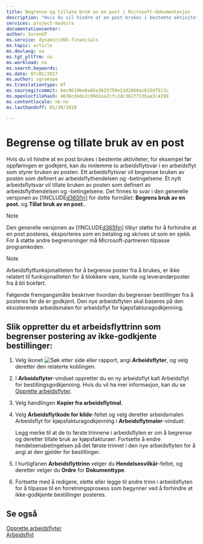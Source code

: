 ```yaml
---
title: Begrense og tillate bruk av en post | Microsoft-dokumentasjon
description: "Hvis du vil hindre at en post brukes i bestemte aktiviteter, for eksempel før oppføringen er godkjent, kan du innlemme to arbeidsflytsvar i en arbeidsflyt som styrer bruken av posten."
services: project-madeira
documentationcenter: 
author: SorenGP
ms.service: dynamics365-financials
ms.topic: article
ms.devlang: na
ms.tgt_pltfrm: na
ms.workload: na
ms.search.keywords: 
ms.date: 07/01/2017
ms.author: sgroespe
ms.translationtype: HT
ms.sourcegitcommit: bec0619be0a65e3625759e13d2866ac615d7513c
ms.openlocfilehash: 4636cdedc2c99d1aa7cfc2dc361f7135aa3c4199
ms.contentlocale: nb-no
ms.lasthandoff: 01/30/2018

---
```

# <a name="restrict-and-allow-usage-of-a-record"></a>Begrense og tillate bruk av en post
Hvis du vil hindre at en post brukes i bestemte aktiviteter, for eksempel før oppføringen er godkjent, kan du innlemme to arbeidsflytsvar i en arbeidsflyt som styrer bruken av posten. Ett arbeidsflytsvar vil begrense bruken av posten som definert av arbeidsflythendelsen og -betingelsene. Et nytt arbeidsflytsvar vil tillate bruken av posten som definert av arbeidsflythendelsen og -betingelsene. Det finnes to svar i den generelle versjonen av [!INCLUDE[d365fin](includes/d365fin_md.md)] for dette formålet: **Begrens bruk av en post.** og **Tillat bruk av en post.**.

> [!NOTE]  
>  Den generelle versjonen av [!INCLUDE[d365fin](includes/d365fin_md.md)] tilbyr støtte for å forhindre at en post posteres, eksporteres som en betaling og skrives ut som en sjekk. For å støtte andre begrensninger må Microsoft-partneren tilpasse programkoden.  

> [!NOTE]  
>  Arbeidsflytfunksjonaliteten for å begrense poster fra å brukes, er ikke relatert til funksjonaliteten for å blokkere vare, kunde og leverandørposter fra å bli bokført.

Følgende fremgangsmåte beskriver hvordan du begrenser bestillinger fra å posteres før de er godkjent. Den nye arbeidsflyten skal baseres på den eksisterende arbeidsmalen for arbeidsflyt for kjøpsfakturagodkjenning.  

## <a name="to-create-a-workflow-step-that-restricts-posting-of-unapproved-purchase-orders"></a>Slik oppretter du et arbeidsflyttrinn som begrenser postering av ikke-godkjente bestillinger:  
1. Velg ikonet ![Søk etter side eller rapport](media/ui-search/search_small.png "Søk etter side eller rapport"), angi **Arbeidsflyter**, og velg deretter den relaterte koblingen.  
2. I **Arbeidsflyter**-vinduet oppretter du en ny arbeidsflyt kalt Arbeidsflyt for bestillingsgodkjenning. Hvis du vil ha mer informasjon, kan du se [Opprette arbeidsflyter](across-how-to-create-workflows.md).  
3. Velg handlingen **Kopier fra arbeidsflytmal**.  
4. Velg **Arbeidsflytkode for kilde**-feltet og velg deretter arbeidsmalen Arbeidsflyt for kjøpsfakturagodkjenning i **Arbeidsflytmaler**-vinduet.  

     Legg merke til at de to første trinnene i arbeidsflyten er om å begrense og deretter tillate bruk av kjøpsfakturaer. Fortsette å endre hendelsensbetingelsen på det første trinnet i den nye arbeidsflyten for å angi at den gjelder for bestillinger.  
5. I hurtigfanen **Arbeidsflyttrinn** velger du **Hendelsesvilkår**-feltet, og deretter velger du **Ordre** for **Dokumenttype**.  
6. Fortsette med å redigere, slette eller legge til andre trinn i arbeidsflyten for å tilpasse til en forretningsprosess som begynner ved å forhindre at ikke-godkjente bestillinger posteres.  

## <a name="see-also"></a>Se også  
[Opprette arbeidsflyter](across-how-to-create-workflows.md)   
[Arbeidsflyt](across-workflow.md)   

